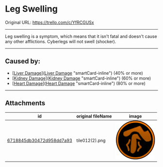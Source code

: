 # Leg Swelling

Original URL: https://trello.com/c/YfRCGUSx

---

Leg swelling is a symptom, which means that it isn't fatal and doesn't cause any other afflictions. Cyberlegs will not swell (shocker).

---

## Caused by:

- [[Liver Damage](../Torso/Liver%20Damage.md)]([Liver Damage](../Torso/Liver%20Damage.md) "smartCard-inline") (40% or more)
- [[Kidney Damage](../Torso/Kidney%20Damage.md)]([Kidney Damage](../Torso/Kidney%20Damage.md) "smartCard-inline") (60% or more)
- [[Heart Damage](../Heart/Heart%20Damage.md)]([Heart Damage](../Heart/Heart%20Damage.md) "smartCard-inline") (80% or more)

---

## Attachments

id | original fileName | image
---|---|---
[6718845db30472d958dd7a93](./Leg%20Swelling%20-%20Attachments/6718845db30472d958dd7a93.png) | tile012(2).png | ![tile012(2).png\|200](./Leg%20Swelling%20-%20Attachments/6718845db30472d958dd7a93.png)